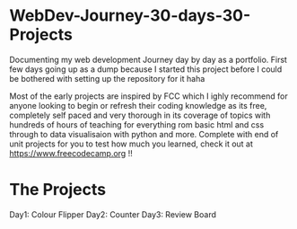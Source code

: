 # WebDev-Journey-30-days-30-Projects

Documenting my web development Journey day by day as a portfolio.
First few days going up as a dump because I started this project before I could be bothered with setting up the repository for it haha

Most of the early projects are inspired by FCC which I ighly recommend for anyone looking to begin or refresh their coding knowledge as its free, completely self paced and very thorough in its coverage of topics with hundreds of hours of teaching for everything rom basic html and css through to data visualisaion with python and more. Complete with end of unit projects for you to test how much you learned, check it out at https://www.freecodecamp.org !!

# The Projects

Day1: Colour Flipper
Day2: Counter
Day3: Review Board
